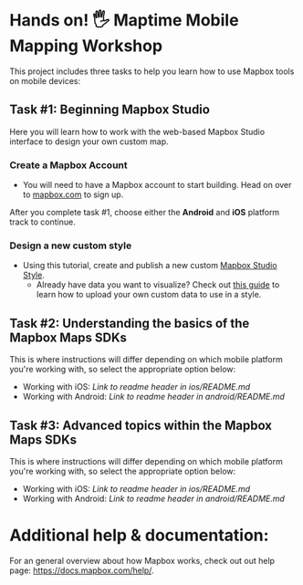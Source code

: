 # Hands on! 🖐 Maptime Mobile Mapping Workshop

This project includes three tasks to help you learn how to use Mapbox tools on mobile devices:

## Task #1: Beginning Mapbox Studio

Here you will learn how to work with the web-based Mapbox Studio interface to design your own custom map.

### Create a Mapbox Account

- You will need to have a Mapbox account to start building. Head on over to [mapbox.com](https://www.mapbox.com/) to sign up.

After you complete task #1, choose either the **Android** and **iOS** platform track to continue.

### Design a new custom style

- Using this tutorial, create and publish a new custom [Mapbox Studio Style](https://docs.mapbox.com/help/tutorials/create-a-custom-style/).
  - Already have data you want to visualize? Check out [this guide](https://docs.mapbox.com/studio-manual/overview/geospatial-data/) to learn how to upload your own custom data to use in a style.

## Task #2: Understanding the basics of the Mapbox Maps SDKs

This is where instructions will differ depending on which mobile platform you're working with, so select the appropriate option below:

- Working with iOS: _Link to readme header in ios/README.md_
- Working with Android: _Link to readme header in android/README.md_

## Task #3: Advanced topics within the Mapbox Maps SDKs

This is where instructions will differ depending on which mobile platform you're working with, so select the appropriate option below:

- Working with iOS: _Link to readme header in ios/README.md_
- Working with Android: _Link to readme header in android/README.md_

# Additional help & documentation:

For an general overview about how Mapbox works, check out out help page: https://docs.mapbox.com/help/.
